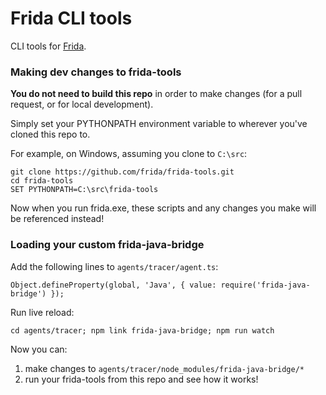# Frida CLI tools

CLI tools for [Frida](http://www.frida.re).

### Making dev changes to frida-tools

**You do not need to build this repo** in order to make changes (for a pull
request, or for local development).

Simply set your PYTHONPATH environment variable to wherever you've cloned
this repo to.

For example, on Windows, assuming you clone to `C:\src`:

    git clone https://github.com/frida/frida-tools.git
    cd frida-tools
    SET PYTHONPATH=C:\src\frida-tools

Now when you run frida.exe, these scripts and any changes you make will be
referenced instead!

### Loading your custom frida-java-bridge

Add the following lines to `agents/tracer/agent.ts`:

    Object.defineProperty(global, 'Java', { value: require('frida-java-bridge') });

Run live reload:

    cd agents/tracer; npm link frida-java-bridge; npm run watch

Now you can:

1. make changes to `agents/tracer/node_modules/frida-java-bridge/*`
2. run your frida-tools from this repo and see how it works!
